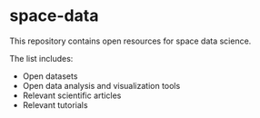 # space-data
This repository contains open resources for space data science.

The list includes:

- Open datasets
- Open data analysis and visualization tools
- Relevant scientific articles
- Relevant tutorials
